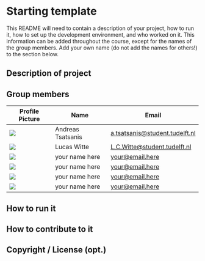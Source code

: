 # Starting template

This README will need to contain a description of your project, how to run it, how to set up the development environment, and who worked on it.
This information can be added throughout the course, except for the names of the group members.
Add your own name (do not add the names for others!) to the section below.

## Description of project

## Group members

| Profile Picture | Name | Email |
|---|---|---|
| ![](https://cdn.discordapp.com/attachments/364480706279112725/1077907371113857115/pfp2.png) | Andreas Tsatsanis | a.tsatsanis@student.tudelft.nl |
| ![](https://eu.ui-avatars.com/api/?name=hi&length=4&size=50&color=DDD&background=1c542d&font-size=0.325) | Lucas Witte | L.C.Witte@student.tudelft.nl |
| ![](https://eu.ui-avatars.com/api/?name=hi&length=4&size=50&color=DDD&background=777&font-size=0.325) | your name here | your@email.here |
| ![](https://eu.ui-avatars.com/api/?name=hi&length=4&size=50&color=DDD&background=777&font-size=0.325) | your name here | your@email.here |
| ![](https://eu.ui-avatars.com/api/?name=hi&length=4&size=50&color=DDD&background=777&font-size=0.325) | your name here | your@email.here |
| ![](https://eu.ui-avatars.com/api/?name=hi&length=4&size=50&color=DDD&background=777&font-size=0.325) | your name here | your@email.here |

<!-- Instructions (remove once assignment has been completed -->
<!-- - Add (only!) your own name to the table above (use Markdown formatting) -->
<!-- - Mention your *student* email address -->
<!-- - Preferably add a recognizable photo, otherwise add your GitLab photo -->
<!-- - (please make sure the photos have the same size) --> 

## How to run it

## How to contribute to it

## Copyright / License (opt.)
